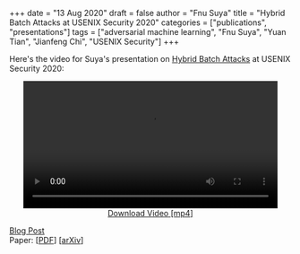 +++
date = "13 Aug 2020"
draft = false
author = "Fnu Suya"
title = "Hybrid Batch Attacks at USENIX Security 2020"
categories = ["publications", "presentations"]
tags = ["adversarial machine learning", "Fnu Suya", "Yuan Tian", "Jianfeng Chi", "USENIX Security"]
+++

Here's the video for Suya's presentation on [Hybrid Batch Attacks](/usenix-security-2020-hybrid-batch-attacks) at USENIX Security 2020:

<center>
  <video width="90%" id="usenix-media-video-1" data-setup="{}" poster="" class="video-js vjs-default-skin vjs-big-play-centered" preload="auto" controls>
    <source src='https://2459d6dc103cb5933875-c0245c5c937c5dedcca3f1764ecc9b2f.ssl.cf2.rackcdn.com/sec20/videos/0813/s5_machine_learning_1/3_sec20summer-paper412-presentation-video.mp4' type='video/mp4; codecs="avc1.42E01E, mp4a.40.2"'>
  </video><br> 
<a href="https://2459d6dc103cb5933875-c0245c5c937c5dedcca3f1764ecc9b2f.ssl.cf2.rackcdn.com/sec20/videos/0813/s5_machine_learning_1/3_sec20summer-paper412-presentation-video.mp4">Download Video [mp4]</a></p>
</center>

[Blog Post](/usenix-security-2020-hybrid-batch-attacks)  
Paper: [[PDF](/docs/hybrid_attack.pdf)]&nbsp;[[arXiv](https://arxiv.org/abs/1908.07000)] 